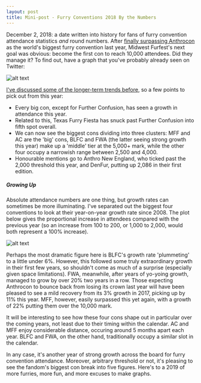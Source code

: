 ```yaml
---
layout: post
title: Mini-post - Furry Conventions 2018 By the Numbers
---
```


December 2, 2018: a date written into history for fans of furry convention attendance statistics *and* round numbers. After [finally surpassing Anthrocon](https://tealeafraccoon.github.io/MFF-Takes-Top-Spot/) as the world's biggest furry convention last year, Midwest Furfest's next goal was obvious: become the first con to reach 10,000 attendees. Did they manage it? To find out, have a graph that you've probably already seen on Twitter:

![alt text][figure1]

[figure1]: http://gdurl.com/9VTk "Rawr attendance"

[I've discussed some of the longer-term trends before](https://tealeafraccoon.github.io/US-Conventions-Market-Share/), so a few points to pick out from this year:

* Every big con, except for Further Confusion, has seen a growth in attendance this year.
* Related to this, Texas Furry Fiesta has snuck past Further Confusion into fifth spot overall.
* We can now see the biggest cons dividing into three clusters: MFF and AC are the 'big' cons, BLFC and FWA (the latter seeing strong growth this year) make up a 'middle' tier at the 5,000+ mark, while the other four occupy a narrowish range between 2,500 and 4,000.
* Honourable mentions go to Anthro New England, who ticked past the 2,000 threshold this year, and DenFur, putting up 2,086 in their first edition.

##### Growing Up

Absolute attendance numbers are one thing, but growth rates can sometimes be more illuminating. I've separated out the biggest four conventions to look at their year-on-year growth rate since 2008. The plot below gives the proportional increase in attendees compared with the previous year (so an increase from 100 to 200, or 1,000 to 2,000, would both represent a 100% increase).

![alt text][figure2]

[figure2]: http://gdurl.com/gQx9 "Grow grow grow your boat"

Perhaps the most dramatic figure here is BLFC's growth rate 'plummeting' to a little under 6%. However, this followed some truly extraordinary growth in their first few years, so shouldn't come as much of a surprise (especially given space limitations). FWA, meanwhile, after years of yo-yoing growth, managed to grow by over 20% two years in a row. Those expecting Anthrocon to bounce back from losing its crown last year will have been pleased to see a mild recovery from its 3% growth in 2017, picking up by 11% this year. MFF, however, easily surpassed this yet again, with a growth of 22% putting them over the 10,000 mark.

It will be interesting to see how these four cons shape out in particular over the coming years, not least due to their timing within the calendar. AC and MFF enjoy considerable distance, occuring around 5 months apart each year. BLFC and FWA, on the other hand, traditionally occupy a similar slot in the calendar.

In any case, it's another year of strong growth across the board for furry convention attendance. Moreover, arbitrary threshold or not, it's pleasing to see the fandom's biggest con break into five figures. Here's to a 2019 of more furries, more fun, and more excuses to make graphs.
